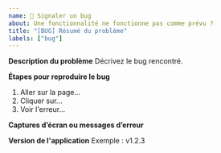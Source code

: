 ```yaml
---
name: 🐞 Signaler un bug
about: Une fonctionnalité ne fonctionne pas comme prévu ?
title: "[BUG] Résumé du problème"
labels: ["bug"]
---
```


**Description du problème**
Décrivez le bug rencontré.

**Étapes pour reproduire le bug**
1. Aller sur la page...
2. Cliquer sur...
3. Voir l'erreur...

**Captures d’écran ou messages d’erreur**

**Version de l'application**
Exemple : v1.2.3
